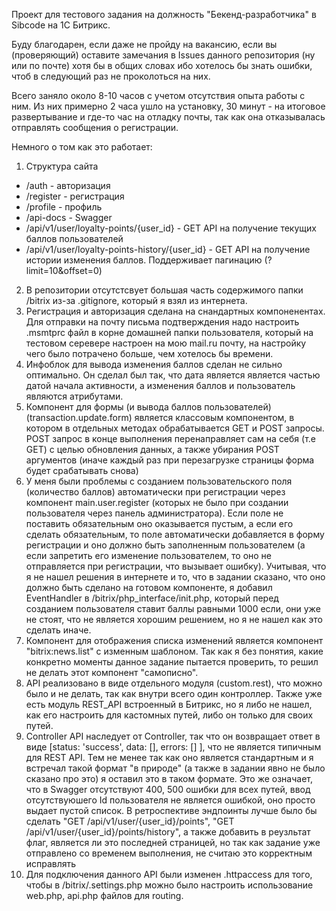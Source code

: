 Проект для тестового задания на должность "Бекенд-разработчика" в Sibcode на 1С Битрикс.

Буду благодарен, если даже не пройду на вакансию, если вы (проверяющий) оставите замечания в Issues данного репозитория (ну или по почте) хотя бы в общих словах ибо хотелось бы знать ошибки, чтоб в следующий раз не проколоться на них.

Всего заняло около 8-10 часов с учетом отсутствия опыта работы с ним. Из них примерно 2 часа ушло на установку, 30 минут - на итоговое развертывание и где-то час на отладку почты, так как она отказывалась отправлять сообщения о регистрации.

Немного о том как это работает:
1) Структура сайта
  - /auth - авторизация
  - /register - регистрация
  - /profile - профиль
  - /api-docs - Swagger
  - /api/v1/user/loyalty-points/{user_id} - GET API на получение текущих баллов пользователей
  - /api/v1/user/loyalty-points-history/{user_id} - GET API на получение истории изменения баллов. Поддерживает пагинацию (?limit=10&offset=0)

2) В репозитории отсутстсвует большая часть содержимого папки /bitrix из-за .gitignore, который я взял из интернета.
3) Регистрация и авторизация сделана на снандартных компоненентах. Для отправки на почту письма подтверждения надо настроить .msmtprc файл в корне домашней папки пользователя, который на тестовом серевере настроен на мою mail.ru почту, на настройку чего было потрачено больше, чем хотелось бы времени.
4) Инфоблок для вывода изменения баллов сделан не сильно оптимально. Он сделал был так, что дата является является частью датой начала активности, а изменения баллов и пользователь являются атрибутами.
5) Компонент для формы (и вывода баллов пользователей) (transaction.update.form) является классовым компонентом, в котором в отдельных методах обрабатывается GET и POST запросы. POST запрос в конце выполнения перенаправляет сам на себя (т.е GET) с целью обновления данных, а также убирания POST аргументов (иначе каждый раз при перезагрузке страницы форма будет срабатывать снова)
6) У меня были проблемы с созданием пользовательского поля (количество баллов) автоматически при регистрации через компонент main.user.register (которых не было при создании пользователя через панель администратора). Если поле не поставить обязательным оно оказывается пустым, а если его сделать обязательным, то поле автоматически добавляется в форму регистрации и оно должно быть заполненным пользователем (а если запретить его изменение пользователем, то оно не отправляется при регистрации, что вызывает ошибку). Учитывая, что я не нашел решения в интернете и то, что в задании сказано, что оно должно быть сделано на готовом компоненте, я добавил EventHandler в /bitrix/php_interface/init.php, который перед созданием пользователя ставит баллы равными 1000 если, они уже не стоят, что не является хорошим решением, но я не нашел как это сделать иначе.
7) Компонент для отображения списка изменений является компонент "bitrix:news.list" с изменным шаблоном. Так как я без понятия, какие конкретно моменты данное задание пытается проверить, то решил не делать этот компонент "самописно".
8) API реализовано в виде отдельного модуля (custom.rest), что можно было и не делать, так как внутри всего один контроллер. Также уже есть модуль REST_API встроенный в Битрикс, но я либо не нашел, как его настроить для кастомных путей, либо он только для своих путей.
9) Controller API наследует от Controller, так что он возвращает ответ в виде [status: 'success', data: [], errors: [] ], что не является типичным для REST API. Тем не менее так как оно является стандартным и я встречал такой формат "в природе" (а также в задании явно не было сказано про это) я оставил это в таком формате. Это же означает, что в Swagger отсутствуют 400, 500 ошибки для всех путей, ввод отсутствуюшего Id пользователя не является ошибкой, оно просто выдает пустой список.
В ретроспективе эндпоинты лучше было бы сделать "GET /api/v1/user/{user_id}/points", "GET /api/v1/user/{user_id}/points/history", а также добавить в реузльтат флаг, является ли это последней страницей, но так как задание уже отправлено со временем выполнения, не считаю это корректным исправлять
10) Для подключения данного API были изменен .httpaccess для того, чтобы в /bitrix/.settings.php можно было настроить использование web.php, api.php файлов для routing.